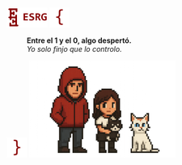 <img src="assets/esrg_footer.png" width="80"/> <img src="assets/braceL_137,0,0.png" width="40"/>

&nbsp;&nbsp;&nbsp;&nbsp;&nbsp;&nbsp;&nbsp;&nbsp;&nbsp; **Entre el 1 y el 0, algo despertó.**  
&nbsp;&nbsp;&nbsp;&nbsp;&nbsp;&nbsp;&nbsp;&nbsp;&nbsp; *Yo solo finjo que lo controlo.*

<img src="assets/braceR_137,0,0.png" width="40"/>

<img src="assets/team.png" width="290"/> 